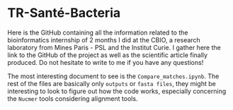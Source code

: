 # TR-Santé-Bacteria

Here is the GitHub containing all the information related to the bioinformatics internship of 2 months I did at the CBIO, a research laboratory from Mines Paris - PSL and the Institut Curie. I gather here the link to the GitHub of the project as well as the scientific article finally produced. Do not hesitate to write to me if you have any questions!  

The most interesting document to see is the `Compare_matches.ipynb`.
The rest of the files are basically only `outputs` or `fasta files`, they might be interesting to look to figure out how the code works, especially concerning the `Nucmer` tools considering alignment tools.
